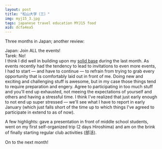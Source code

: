 ```yaml
---
layout: post
title: "松山大学〔三〕"
img: myj15_3.jpg
tags: japanese travel education MYJ15 food
aid: dcfa4ea5
---
```


Three months in Japan; another review:

Japan: Join ALL the events!<br>
Tarek: No!<br>
I think I did well in building upon my [solid base](?a=05755303) during the last month. As events recently had the tendency to lead to invitations to even more events, I had to start — and have to continue — to refrain from trying to grab every opportunity that is comfortably laid out in front of me. Doing new and exciting and challenging stuff is awesome, but in my case those things tend to require preparation and engery. Agree to participating in too much stuff and you'll end up exhausted, not meeing the expectations of yourself and others and having a stressful time. I think I've realized that just early enough to not end up super stressed — we'll see what I have to report in early January (which just falls short of the time up to which things I've agreed to participate in extend to as of now).

A few highlights: gave a presentation in front of middle school students, went on my first self-organized trip (2 days Hiroshima) and am on the brink of finally starting regular club activities (<span class="mixlang"><span class="swap" swap="bukatsu"><span class="inner">部活</span></span></span>).  

On to the next month!